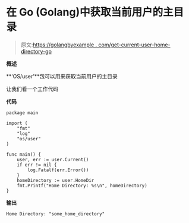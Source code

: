 # 在 Go (Golang)中获取当前用户的主目录

> 原文:[https://golangbyexample . com/get-current-user-home-directory-go](https://golangbyexample.com/get-current-user-home-directory-go)

**概述**

**‘OS/user’**包可以用来获取当前用户的主目录

让我们看一个工作代码

**代码**

```
package main

import (
    "fmt"
    "log"
    "os/user"
)

func main() {
    user, err := user.Current()
    if err != nil {
        log.Fatalf(err.Error())
    }
    homeDirectory := user.HomeDir
    fmt.Printf("Home Directory: %s\n", homeDirectory)
}
```

**输出**

```
Home Directory: "some_home_directory"
```